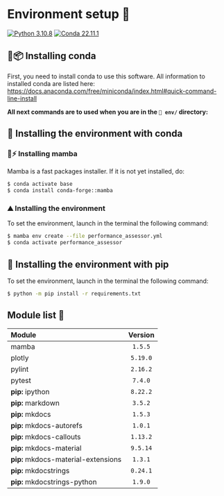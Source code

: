 # Environment setup 🔧

[![Python 3.10.8](https://img.shields.io/badge/python-%E2%89%A5_3.11.5-blue.svg)](https://www.python.org/downloads/release/python-397/)
[![Conda 22.11.1](https://img.shields.io/badge/miniconda-%E2%89%A5_23.11.0-green.svg)](https://docs.conda.io/en/latest/miniconda.html)

## 🐍📦 Installing conda

First, you need to install conda to use this software. All information to installed conda are listed here: https://docs.anaconda.com/free/miniconda/index.html#quick-command-line-install

**All next commands are to used when you are in the `📁 env/` directory:**

## 📶 Installing the environment with conda

### 🐍⚡️ Installing mamba

Mamba is a fast packages installer. If it is not yet installed, do:

```bash
$ conda activate base
$ conda install conda-forge::mamba
```

### ⛰ Installing the environment

To set the environment, launch in the terminal the following command:

```bash
$ mamba env create --file performance_assessor.yml
$ conda activate performance_assessor
```

## 📶 Installing the environment with pip

To set the environment, launch in the terminal the following command:

```bash
$ python -m pip install -r requirements.txt
```

## Module list 📝

| **Module**                          | **Version** |
| :---------------------------------- | :---------: |
| mamba                               |   `1.5.5`   |
| plotly                              |  `5.19.0`   |
| pylint                              |  `2.16.2`   |
| pytest                              |   `7.4.0`   |
| **pip:** ipython                    |  `8.22.2`   |
| **pip:** markdown                   |   `3.5.2`   |
| **pip:** mkdocs                     |   `1.5.3`   |
| **pip:** mkdocs-autorefs            |   `1.0.1`   |
| **pip:** mkdocs-callouts            |  `1.13.2`   |
| **pip:** mkdocs-material            |  `9.5.14`   |
| **pip:** mkdocs-material-extensions |   `1.3.1`   |
| **pip:** mkdocstrings               |  `0.24.1`   |
| **pip:** mkdocstrings-python        |   `1.9.0`   |

